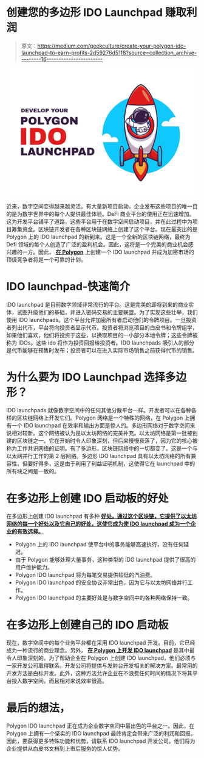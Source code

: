 # 创建您的多边形 IDO Launchpad 赚取利润

> 原文：<https://medium.com/geekculture/create-your-polygon-ido-launchpad-to-earn-profits-2d59276d51f8?source=collection_archive---------16----------------------->

![](img/4a97a70ce57367b65dec668d8bebd25d.png)

近来，数字空间变得越来越灵活。有大量新项目启动。企业发布这些项目的唯一目的是为数字世界中的每个人提供最佳体验。DeFi 商业平台的使用正在迅速增加。这为开发平台铺平了道路，这些平台用于在数字空间启动项目，并在此过程中为项目筹集资金。区块链开发者在各种区块链网络上创建了这个平台。现在最突出的是 Polygon 上的 IDO launchpad 的新到来。这是一个全新的区块链网络，最终为 Defi 领域的每个人创造了广泛的盈利机会。因此，这将是一个完美的商业机会感兴趣的一方。因此， [**在 Polygon**](https://bit.ly/3ljtwAY) 上创建一个 IDO launchpad 并成为加密市场的顶级竞争者将是一个可靠的计划。

# IDO launchpad-快速简介

IDO launchpad 是目前数字领域非常流行的平台。这是完美的即将到来的商业实体，试图升级他们的基础，并进入密码交易的主要联盟。为了实现这些壮举，我们使用 IDO launchpads。这个平台允许加密所有者启动他们的令牌项目。一旦投资者列出代币，平台将向投资者显示代币。投资者将浏览项目的白皮书和令牌组学，如果他们喜欢，他们将投资于这些，以换取项目的一小部分本地令牌；这些令牌被称为 IDOs。这些 ido 将作为投资回报给投资者。IDO launchpads 吸引人的部分是代币能够在预售时发布；投资者可以在进入实际市场销售之前获得代币的销售。

# 为什么要为 IDO Launchpad 选择多边形？

IDO launchpads 就像数字空间中的任何其他分散平台一样。开发者可以在各种各样的区块链网络上开发它们。Polygon 网络是一个特殊的网络，在 Polygon 上拥有一个 IDO launchpad 在效率和输出方面是惊人的。多边形网络对于数字空间来说相对较新。这个网络被认为是以太坊网络的完美补充。以太坊网络是第一批被创建的区块链之一。它在开始时令人印象深刻，但后来慢慢衰落了，因为它的核心被称为工作共识网络的证明。有了多边形，区块链网络中的一切都变了。这是一个与以太网并行工作的第 2 层网络。多边形 IDO launchpad 具有以太坊网络的所有兼容性，但要好得多，这是由于利用了利益证明机制，这使得它在 launchpad 中的所有块之间是一致的。

# 在多边形上创建 IDO 启动板的好处

在多边形上创建 IDO launchpad 有多种 [**好处。通过这个区块链，它提供了以太坊网络的每一个好处以及它自己的好处，这使它成为使 IDO launchpad 成为一个企业的有效选择。**](https://bit.ly/3ljtwAY)

*   Polygon 上的 IDO launchpad 使平台中的事务能够高速执行，没有任何延迟。
*   由于 Polygon 能够处理大量事务，这种类型的 IDO launchpad 提供了很高的用户维护能力。
*   Polygon IDO launchpad 将为每笔交易提供较低的汽油费。
*   Polygon IDO launchpad 的安全协议非常出色，因为它与以太坊网络并行工作。
*   Polygon IDO launchpad 的主要好处是与数字空间中的各种网络保持一致。

# 在多边形上创建自己的 IDO 启动板

现在，数字空间中的每个业务平台都在采用 IDO launchpad 开发。目前，它已经成为一种流行的商业理念。另外， [**在 Polygon 上开发 IDO launchpad**](https://bit.ly/37QOKTw) 是其中最令人印象深刻的。为了帮助企业在 Polygon 上创建 IDO launchpad，他们必须与一家开发公司取得联系。开发公司将提供与发射台开发相关的解决方案。最常用的开发方法是白标开发。此外，这种方法允许企业在不浪费任何时间的情况下将其平台投入数字空间。而且相对来说效率很高。

# 最后的想法，

Polygon IDO launchpad 正在成为企业数字空间中最出色的平台之一。因此，在 Polygon 上拥有一个坚实的 IDO launchpad 最终肯定会带来广泛的利润和回报。因此，要获得更多特殊功能和优势，请联系 IDO launchpad 开发公司。他们将为企业提供从白皮书文档到上市后服务的惊人优势。